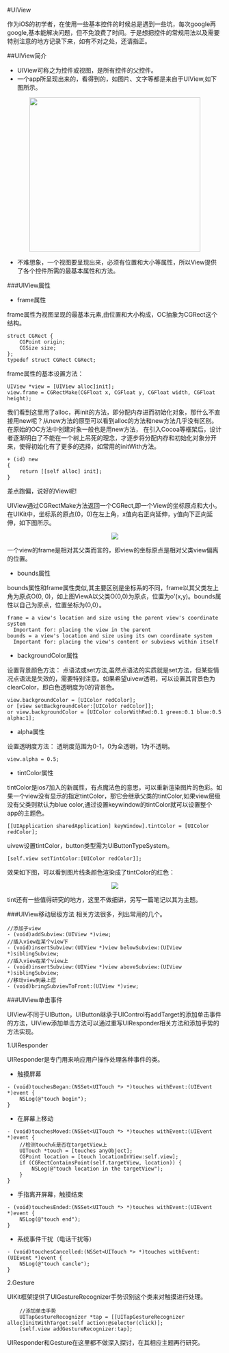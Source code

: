 #UIView

作为iOS的初学者，在使用一些基本控件的时候总是遇到一些坑，每次google再google,基本能解决问题，但不免浪费了时间。于是想把控件的常规用法以及需要特别注意的地方记录下来，如有不对之处，还请指正。

##UIView简介

- UIView可称之为控件或视图，是所有控件的父控件。
- 一个app所呈现出来的，看得到的，如图片、文字等都是来自于UIView,如下图所示。
<div align="center">
<img src = "assets/pic1.png" width="400" height="360"</>
</div>

- 不难想象，一个视图要呈现出来，必须有位置和大小等属性，所以View提供了各个控件所需的最基本属性和方法。

###UIView属性
- frame属性

frame属性为视图呈现的最基本元素,由位置和大小构成，OC抽象为CGRect这个结构。

```objc
struct CGRect {
    CGPoint origin;
    CGSize size;
};
typedef struct CGRect CGRect;
```
frame属性的基本设置方法：
```objc
UIView *view = [UIView alloc]init];
view.frame = CGRectMake(CGFloat x, CGFloat y, CGFloat width, CGFloat height);

```
我们看到这里用了alloc，再init的方法，即分配内存进而初始化对象，那什么不直接用new呢？从new方法的原型可以看到alloc的方法和new方法几乎没有区别。在原始的OC方法中创建对象一般也是用new方法，
在引入Cocoa等框架后，设计者逐渐明白了不能在一个树上吊死的理念，才逐步将分配内存和初始化对象分开来，使得初始化有了更多的选择，如常用的initWith方法。
```objc
+ (id) new
{
    return [[self alloc] init];
}
```
差点跑偏，说好的View呢!

UIView通过CGRectMake方法返回一个CGRect,即一个View的坐标原点和大小。在UIKit中，坐标系的原点(0，0)在左上角，x值向右正向延伸，y值向下正向延伸，如下图所示。 
 <div align="center">
      <img  src = "assets/pic2.png"</>
 </div>


一个view的frame是相对其父类而言的，即view的坐标原点是相对父类view偏离的位置。

- bounds属性

bounds属性和frame属性类似,其主要区别是坐标系的不同，frame以其父类左上角为原点O(0, 0)，如上图ViewA以父类O(0,0)为原点，位置为o'(x,y)。bounds属性以自己为原点，位置坐标为(0,0）。
```objc
frame = a view's location and size using the parent view's coordinate system
  Important for: placing the view in the parent
bounds = a view's location and size using its own coordinate system
  Important for: placing the view's content or subviews within itself
```
- backgroundColor属性

设置背景颜色方法：
点语法或set方法,虽然点语法的实质就是set方法，但某些情况点语法是失效的，需要特别注意。如果希望uivew透明，可以设置其背景色为clearColor，即白色透明度为0的背景色。

```objc
view.backgroundColor = [UIColor redColor];
or [view setBackgroundColor:[UIColor redColor]];
or view.backgroundColor = [UIColor colorWithRed:0.1 green:0.1 blue:0.5 alpha:1];
```
- alpha属性

设置透明度方法：
透明度范围为0-1，0为全透明，1为不透明。

```objc
view.alpha = 0.5;

```

- tintColor属性

tintColor是ios7加入的新属性，有点魔法色的意思，可以重新渲染图片的色彩。如果一个view没有显示的指定tintColor，那它会继承父类的tintColor,如果view层级没有父类则默认为blue color,通过设置keywindow的tintColor就可以设置整个app的主题色。

 
```objc
[[UIApplication sharedApplication] keyWindow].tintColor = [UIColor redColor]; 
``` 
uivew设置tintColor，button类型需为UIButtonTypeSystem。
```objc
[self.view setTintColor:[UIColor redColor]];
``` 
效果如下图，可以看到图片线条颜色渲染成了tintColor的红色：
<div align="center">
<img src = "assets/pic3.png"</>
</div>

tint还有一些值得研究的地方，这里不做细讲，另写一篇笔记以其为主题。

###UIView移动层级方法
相关方法很多，列出常用的几个。
```objc
//添加子view
- (void)addSubview:(UIView *)view;
//插入view在某个view下
- (void)insertSubview:(UIView *)view belowSubview:(UIView *)siblingSubview;
//插入view在某个view上
- (void)insertSubview:(UIView *)view aboveSubview:(UIView *)siblingSubview;
//移动view到最上层
- (void)bringSubviewToFront:(UIView *)view;
``` 

###UIView单击事件

UIView不同于UIButton，UIButton继承于UIControl有addTarget的添加单击事件的方法，UIView添加单击方法可以通过重写UIResponder相关方法和添加手势的方法实现。

1.UIResponder

UIResponder是专门用来响应用户操作处理各种事件的类。

- 触摸屏幕
 
```objc
- (void)touchesBegan:(NSSet<UITouch *> *)touches withEvent:(UIEvent *)event {
    NSLog(@"touch begin");
}

```
- 在屏幕上移动

```objc
- (void)touchesMoved:(NSSet<UITouch *> *)touches withEvent:(UIEvent *)event {
    //检测touch点是否在targetView上
    UITouch *touch = [touches anyObject];
    CGPoint location = [touch locationInView:self.view];
    if (CGRectContainsPoint(self.targetView, location)) {
        NSLog(@"touch location in the targetView");
    }
}

```
- 手指离开屏幕，触摸结束

```objc
- (void)touchesEnded:(NSSet<UITouch *> *)touches withEvent:(UIEvent *)event {
    NSLog(@"touch end");
}

```

- 系统事件干扰（电话干扰等）

```objc
- (void)touchesCancelled:(NSSet<UITouch *> *)touches withEvent:(UIEvent *)event {
    NSLog(@"touch cancle");
}

```

2.Gesture

UIKit框架提供了UIGestureRecognizer手势识别这个类来对触摸进行处理。
```objc
    //添加单击手势
    UITapGestureRecognizer *tap = [[UITapGestureRecognizer alloc]initWithTarget:self action:@selector(click)];
    [self.view addGestureRecognizer:tap];
```
UIResponder和Gesture在这里都不做深入探讨，在其相应主题再行研究。

































